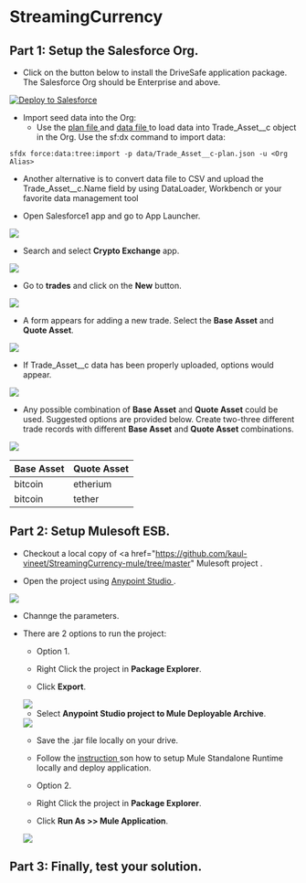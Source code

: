 # StreamingCurrency

## Part 1: Setup the Salesforce Org.

- Click on the button below to install the DriveSafe application package. The Salesforce Org should be Enterprise and above.

<a href="https://githubsfdeploy.herokuapp.com?owner=kaul-vineet&amp;repo=StreamingCurrency-sf">
  <img src="https://raw.githubusercontent.com/afawcett/githubsfdeploy/master/src/main/webapp/resources/img/deploy.png" alt="Deploy to Salesforce" />
</a>

- Import seed data into the Org:
  - Use the <a href="https://github.com/kaul-vineet/StreamingCurrency-sf/blob/master/data/Trade_Asset__c-plan.json"> plan file </a> and <a href="https://github.com/kaul-vineet/StreamingCurrency-sf/blob/master/data/Trade_Asset__cs.json"> data file </a> to load data into Trade_Asset__c object in the Org. Use the sf:dx command to import data:

```sfdx force:data:tree:import -p data/Trade_Asset__c-plan.json -u <Org Alias>```
  
  - Another alternative is to convert data file to CSV and upload the Trade_Asset__c.Name field by using DataLoader, Workbench or your favorite data management tool 

- Open Salesforce1 app and go to App Launcher.
<img src="https://github.com/kaul-vineet/StreamingCurrency-sf/blob/master/images/24899C74-328D-48E5-8C55-F756E1AAFD3E.png">

- Search and select **Crypto Exchange** app.
<img src="https://github.com/kaul-vineet/StreamingCurrency-sf/blob/master/images/BB7369D3-5BFA-4D26-8C39-44381A01DBA6.png">

- Go to **trades** and click on the **New** button.
<img src="https://github.com/kaul-vineet/StreamingCurrency-sf/blob/master/images/9E495286-E6D0-4CC0-A644-21047D83B442.png">

- A form appears for adding a new trade. Select the **Base Asset** and **Quote Asset**. 
<img src="https://github.com/kaul-vineet/StreamingCurrency-sf/blob/master/images/35B622F5-0E3E-4E76-ABD4-C53BDA03851E.png">
  
- If Trade_Asset__c data has been properly uploaded, options would appear.
<img src="https://github.com/kaul-vineet/StreamingCurrency-sf/blob/master/images/5CDE6986-8C59-4E17-9256-A3C112BD8F0A.png">

- Any possible combination of **Base Asset** and **Quote Asset** could be used. Suggested options are provided below. Create two-three different trade records with different **Base Asset** and **Quote Asset** combinations.
<img src="https://github.com/kaul-vineet/StreamingCurrency-sf/blob/master/images/0FB182B4-D9AC-4F9D-AC10-82D77DBFF81B.png">
  
Base Asset   | Quote Asset
------------ | -------------
bitcoin      | etherium
bitcoin      | tether
                                                                                                                           

## Part 2: Setup Mulesoft ESB.

- Checkout a local copy of <a href="https://github.com/kaul-vineet/StreamingCurrency-mule/tree/master" Mulesoft project </a>.

- Open the project using <a href="https://www.mulesoft.com/platform/studio"> Anypoint Studio </a>.
<img src="https://github.com/kaul-vineet/StreamingCurrency-sf/blob/master/images/mule-project.png">

- Channge the parameters.

- There are 2 options to run the project: 
  - Option 1.
   - Right Click the project in **Package Explorer**.
   
   - Click **Export**. 
   <img src="https://github.com/kaul-vineet/StreamingCurrency-sf/blob/master/images/mule-export-option.png">
   
   - Select **Anypoint Studio project to Mule Deployable Archive**.
   <img src='https://github.com/kaul-vineet/StreamingCurrency-sf/blob/master/images/mule-export.png'>
   
   - Save the .jar file locally on your drive. 
   - Follow the <a href="https://www.apisero.com/setup-mule-standalone-runtime-locally-and-reploy-application/"> instruction </a> son how to setup Mule Standalone Runtime locally and deploy application.
   
  - Option 2.
   - Right Click the project in **Package Explorer**.
   - Click **Run As >> Mule Application**.
   <img src="https://github.com/kaul-vineet/StreamingCurrency-sf/blob/master/images/mule-run.png">

## Part 3: Finally, test your solution.
